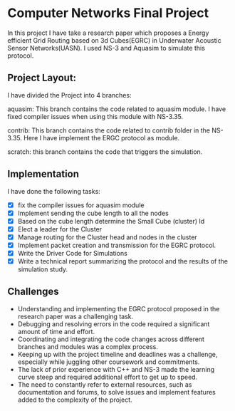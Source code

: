 # Computer Networks Final Project

In this project I have take a research paper which proposes a Energy efficient Grid Routing based on 3d Cubes(EGRC) in Underwater Acoustic Sensor Networks(UASN). I used NS-3 and Aquasim to simulate this protocol.


## Project Layout:
I have divided the Project into 4 branches:

aquasim: This branch contains the code related to aquasim module. I have fixed compiler issues when using this module with NS-3.35.

contrib: This branch contains the code related to contrib folder in the NS-3.35. Here I have implement the ERGC protocol as module.

scratch: this branch contains the code that triggers the simulation.

## Implementation
I have done the following tasks:
- [x] fix the compiler issues for aquasim module
- [x] Implement sending the cube length to all the nodes 
- [x] Based on the cube length determine the Small Cube (cluster) Id
- [x] Elect a leader for the Cluster
- [x] Manage routing for the Cluster head and nodes in the cluster
- [x] Implement packet creation and transmission for the EGRC protocol.
- [x] Write the Driver Code for Simulations
- [x] Write a technical report summarizing the protocol and the results of the simulation study.

## Challenges
* Understanding and implementing the EGRC protocol proposed in the research paper was a challenging task.
* Debugging and resolving errors in the code required a significant amount of time and effort.
* Coordinating and integrating the code changes across different branches and modules was a complex process.
* Keeping up with the project timeline and deadlines was a challenge, especially while juggling other coursework and commitments.
* The lack of prior experience with C++ and NS-3 made the learning curve steep and required additional effort to get up to speed.
* The need to constantly refer to external resources, such as documentation and forums, to solve issues and implement features added to the complexity of the project.

